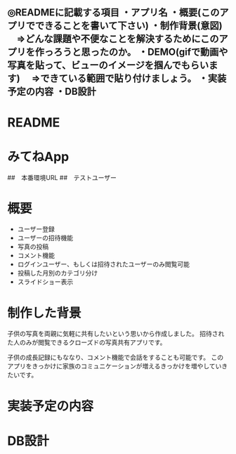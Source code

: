 ◎READMEに記載する項目
・アプリ名
・概要(このアプリでできることを書いて下さい)
・制作背景(意図)
　⇒どんな課題や不便なことを解決するためにこのアプリを作っろうと思ったのか。
・DEMO(gifで動画や写真を貼って、ビューのイメージを掴んでもらいます)
　⇒できている範囲で貼り付けましょう。
・実装予定の内容
・DB設計
-----------------------------------------------------------------
# README
# みてねApp

##　本番環境URL
##　テストユーザー

# 概要
- ユーザー登録
- ユーザーの招待機能
- 写真の投稿
- コメント機能
- ログインユーザー、もしくは招待されたユーザーのみ閲覧可能
- 投稿した月別のカテゴリ分け
- スライドショー表示

# 制作した背景
子供の写真を両親に気軽に共有したいという思いから作成しました。
招待された人のみが閲覧できるクローズドの写真共有アプリです。

子供の成長記録にもななり、コメント機能で会話をすることも可能です。
このアプリをきっかけに家族のコミュニケーションが増えるきっかけを増やしていきたいです。

# 実装予定の内容
# DB設計












